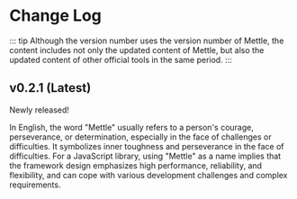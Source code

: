 # Change Log

::: tip
Although the version number uses the version number of Mettle, the content includes not only the updated content of Mettle, but also the updated content of other official tools in the same period.
:::

## v0.2.1 (Latest)

Newly released!

In English, the word "Mettle" usually refers to a person's courage, perseverance, or determination, especially in the face of challenges or difficulties. It symbolizes inner toughness and perseverance in the face of difficulties.
For a JavaScript library, using "Mettle" as a name implies that the framework design emphasizes high performance, reliability, and flexibility, and can cope with various development challenges and complex requirements.
